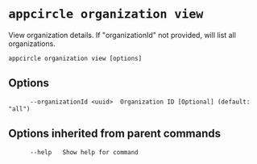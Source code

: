 # `appcircle organization view`

View organization details. If "organizationId" not provided, will list all organizations.

```plaintext
appcircle organization view [options]
```

## Options

```plaintext
      --organizationId <uuid>  Organization ID [Optional] (default: "all")
```
## Options inherited from parent commands

```plaintext
      --help   Show help for command
```
